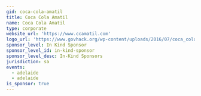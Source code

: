 ```yaml
---
gid: coca-cola-amatil
title: Coca Cola Amatil
name: Coca Cola Amatil
type: corporate
website_url: 'https://www.ccamatil.com'
logo_url: 'https://www.govhack.org/wp-content/uploads/2016/07/coca_cola_amatil.png'
sponsor_level: In Kind Sponsor
sponsor_level_id: in-kind-sponsor
sponsor_level_desc: In-Kind Sponsors
jurisdiction: sa
events:
  - adelaide
  - adelaide
is_sponsor: true
---
```

